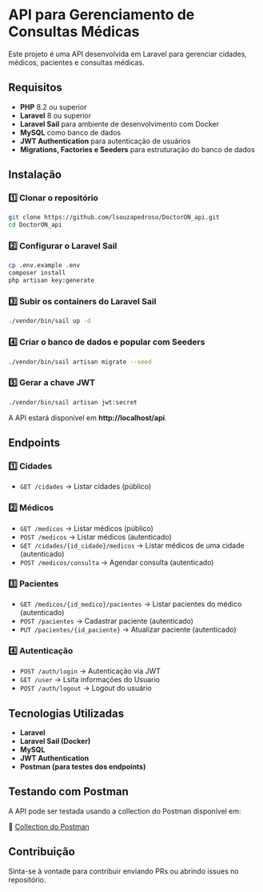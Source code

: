 # API para Gerenciamento de Consultas Médicas

Este projeto é uma API desenvolvida em Laravel para gerenciar cidades, médicos, pacientes e consultas médicas. 

## Requisitos

- **PHP** 8.2 ou superior
- **Laravel** 8 ou superior
- **Laravel Sail** para ambiente de desenvolvimento com Docker
- **MySQL** como banco de dados
- **JWT Authentication** para autenticação de usuários
- **Migrations, Factories e Seeders** para estruturação do banco de dados

##  Instalação

### 1️⃣ Clonar o repositório

```bash
git clone https://github.com/lsouzapedroso/DoctorON_api.git
cd DoctorON_api
```

### 2️⃣ Configurar o Laravel Sail

```bash
cp .env.example .env
composer install
php artisan key:generate
```

### 3️⃣ Subir os containers do Laravel Sail

```bash
./vendor/bin/sail up -d
```

### 4️⃣ Criar o banco de dados e popular com Seeders

```bash
./vendor/bin/sail artisan migrate --seed
```

### 5️⃣ Gerar a chave JWT

```bash
./vendor/bin/sail artisan jwt:secret
```

A API estará disponível em **http://localhost/api**.

##  Endpoints

### 1️⃣ **Cidades**
- `GET /cidades` → Listar cidades (público)

### 2️⃣ **Médicos**
- `GET /medicos` → Listar médicos (público)
- `POST /medicos` → Listar médicos (autenticado)
- `GET /cidades/{id_cidade}/medicos` → Listar médicos de uma cidade (autenticado)
- `POST /medicos/consulta` → Agendar consulta (autenticado)

### 3️⃣ **Pacientes**
- `GET /medicos/{id_medico}/pacientes` → Listar pacientes do médico (autenticado)
- `POST /pacientes` → Cadastrar paciente (autenticado)
- `PUT /pacientes/{id_paciente}` → Atualizar paciente (autenticado)

### 4️⃣ **Autenticação**
- `POST /auth/login` → Autenticação via JWT
- `GET /user` → Lsita informações do Usuario
- `POST /auth/logout` → Logout do usuário

## Tecnologias Utilizadas
- **Laravel**
- **Laravel Sail (Docker)**
- **MySQL**
- **JWT Authentication**
- **Postman (para testes dos endpoints)**

## Testando com Postman

A API pode ser testada usando a collection do Postman disponível em:

🔗 [Collection do Postman](https://web.postman.co/workspace/5ffbecf9-b61c-4d43-8a88-47a6a4aec7e0/collection/26108265-65071102-f584-4be1-9981-9eb4623caff9)

## Contribuição

Sinta-se à vontade para contribuir enviando PRs ou abrindo issues no repositório.

